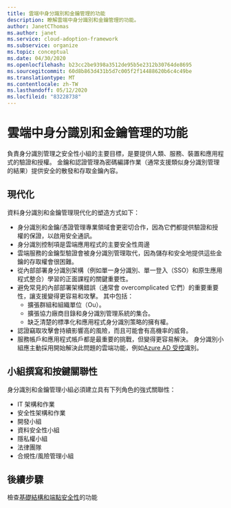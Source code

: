 ```yaml
---
title: 雲端中身分識別和金鑰管理的功能
description: 瞭解雲端中身分識別和金鑰管理的功能。
author: JanetCThomas
ms.author: janet
ms.service: cloud-adoption-framework
ms.subservice: organize
ms.topic: conceptual
ms.date: 04/30/2020
ms.openlocfilehash: b23cc2be9398a3512de95b5e2312b30764de8695
ms.sourcegitcommit: 60d8b863d431b5d7c005f2f14488620b6c4c49be
ms.translationtype: MT
ms.contentlocale: zh-TW
ms.lasthandoff: 05/12/2020
ms.locfileid: "83228738"
---
```

# <a name="function-of-identity-and-key-management-in-the-cloud"></a>雲端中身分識別和金鑰管理的功能

負責身分識別管理之安全性小組的主要目標，是要提供人類、服務、裝置和應用程式的驗證和授權。 金鑰和認證管理為密碼編譯作業（通常支援類似身分識別管理的結果）提供安全的散發和存取金鑰內容。

## <a name="modernization"></a>現代化

資料身分識別和金鑰管理現代化的塑造方式如下：

- 身分識別和金鑰/憑證管理專業領域會更密切合作，因為它們都提供驗證和授權的保證，以啟用安全通訊。
- 身分識別控制項是雲端應用程式的主要安全性周邊
- 雲端服務的金鑰型驗證會被身分識別管理取代，因為儲存和安全地提供這些金鑰的存取權會很困難。
- 從內部部署身分識別架構（例如單一身分識別、單一登入（SSO）和原生應用程式整合）學習的正面課程的關鍵重要性。
- 避免常見的內部部署架構錯誤（通常會 overcomplicated 它們）的重要重要性，讓支援變得更容易和攻擊。 其中包括：
  - 擴張群組和組織單位（Ou）。
  - 擴張協力廠商目錄和身分識別管理系統的集合。
  - 缺乏清楚的標準化和應用程式身分識別策略的擁有權。
- 認證竊取攻擊會持續影響高的風險，而且可能會有高機率的威脅。
- 服務帳戶和應用程式帳戶都是最重要的挑戰，但變得更容易解決。 身分識別小組應主動採用開始解決此問題的雲端功能，例如[Azure AD 受控](https://docs.microsoft.com/azure/active-directory/managed-identities-azure-resources/overview)識別。

## <a name="team-composition-and-key-relationships"></a>小組撰寫和按鍵關聯性

身分識別和金鑰管理小組必須建立具有下列角色的強式關聯性：

- IT 架構和作業
- 安全性架構和作業
- 開發小組
- 資料安全性小組
- 隱私權小組
- 法律團隊
- 合規性/風險管理小組

## <a name="next-steps"></a>後續步驟

檢查[基礎結構和端點安全性](./cloud-security-infrastructure-endpoint.md)的功能
